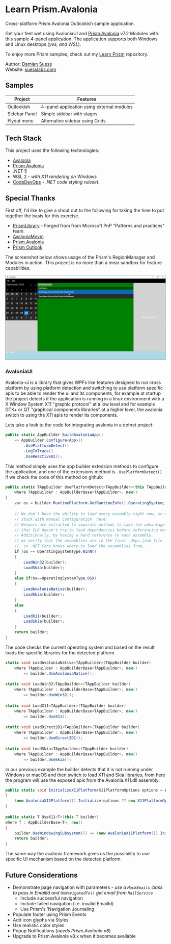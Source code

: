 # Learn Prism.Avalonia

Cross-platform Prism.Avalonia Outlookish sample application.

Get your feet wet using AvaloniaUI and [Prism.Avalonia](https://github.com/AvaloniaCommunity/Prism.Avalonia) v7.2 Modules with this sample 4-panel application. The application supports both Windows and Linux desktops (_yes, and WSL_).

To enjoy more Prism samples, check out my [Learn Prism](https://github.com/DamianSuess/Learn.PrismLibrary) repository.

Author: [Damian Suess](https://www.linkedin.com/in/damiansuess/)<br />
Website: [suesslabs.com](https://suesslabs.com)

## Samples

| Project | Features |
|-|-|
| Outlookish | 4-panel application using external modules
| Sidebar Panel | Simple sidebar with stages
| Flyout menu | Alternative sidebar using Grids

## Tech Stack

This project uses the following technologies:

* [Avalonia](https://github.com/AvaloniaUI/Avalonia)
* [Prism.Avalonia](https://github.com/AvaloniaCommunity/Prism.Avalonia)
* .NET 5
* WSL 2 - _with X11 rendering on Windows_
* [CodeDevOps](https://github.com/xenoinc/CodeDevOps) - _.NET code styling ruleset_.

## Special Thanks

First off, I'd like to give a shout out to the following for taking the time to put together the basis for this exercise.

* [PrismLibrary](https://prismlibrary.com/) - Forged from from Microsoft PnP "Patterns and practices" team.
* [AvaloniaMvvm](https://github.com/mouadcherkaoui/AvaloniaMvvm-prism)
* [Prism.Avalonia](https://github.com/AvaloniaCommunity/Prism.Avalonia)
* [Prism Outlook](https://github.com/brianlagunas/PrismOutlook)

The screenshot below shows usage of the Prism's RegionManager and Modules in action. This project is no more than a mear sandbox for feature capabilities.

![](Sample-Outlookish.png)

### AvaloniaUI

Avalonia-ui is a library that gives WPFs like features designed to run cross platform by using platform detection and switching to use platform specific apis to be able to render the ui and its components, for example at startup the project detects if the application is running in a linux environment with a X Window System X11 "graphic protocol" at a low level and for example GTK+ or QT "graphical components libraries" at a higher level, the avalonia switch to using the X11 apis to render its components.

Lets take a look to the code for integrating avalonia in a dotnet project:

```csharp
public static AppBuilder BuildAvaloniaApp()
    => AppBuilder.Configure<App>()
        .UsePlatformDetect()
        .LogToTrace()
        .UseReactiveUI();
```

This method simply uses the app builder extension methods to configure the application, and one of the extensions method is `.UsePlatformDetect()` if we check the code of this method on github:

```csharp
public static TAppBuilder UsePlatformDetect<TAppBuilder>(this TAppBuilder builder)
    where TAppBuilder : AppBuilderBase<TAppBuilder>, new()
{
    var os = builder.RuntimePlatform.GetRuntimeInfo().OperatingSystem;

    // We don't have the ability to load every assembly right now, so we are
    // stuck with manual configuration  here
    // Helpers are extracted to separate methods to take the advantage of the fact
    // that CLR doesn't try to load dependencies before referencing method is jitted
    // Additionally, by having a hard reference to each assembly,
    // we verify that the assemblies are in the final .deps.json file
    //  so .NET Core knows where to load the assemblies from,.
    if (os == OperatingSystemType.WinNT)
    {
        LoadWin32(builder);
        LoadSkia(builder);
    }
    else if(os==OperatingSystemType.OSX)
    {
        LoadAvaloniaNative(builder);
        LoadSkia(builder);
    }
    else
    {
        LoadX11(builder);
        LoadSkia(builder);
    }
    return builder;
}
```

The code checks the current operating system and based on the result loads the specific libraries for the detected platform.

```csharp
static void LoadAvaloniaNative<TAppBuilder>(TAppBuilder builder)
    where TAppBuilder : AppBuilderBase<TAppBuilder>, new()
        => builder.UseAvaloniaNative();

static void LoadWin32<TAppBuilder>(TAppBuilder builder)
    where TAppBuilder : AppBuilderBase<TAppBuilder>, new()
        => builder.UseWin32();

static void LoadX11<TAppBuilder>(TAppBuilder builder)
    where TAppBuilder : AppBuilderBase<TAppBuilder>, new()
        => builder.UseX11();

static void LoadDirect2D1<TAppBuilder>(TAppBuilder builder)
    where TAppBuilder : AppBuilderBase<TAppBuilder>, new()
        => builder.UseDirect2D1();

static void LoadSkia<TAppBuilder>(TAppBuilder builder)
    where TAppBuilder : AppBuilderBase<TAppBuilder>, new()
        => builder.UseSkia();
```

In our previous example the builder detects that it is not running under Windows or macOS and then switch to load X11 and Skia libraries, from here the program will use the exposed apis from the Avalonia.X11.dll assembly:

```csharp
public static void InitializeX11Platform(X11PlatformOptions options = null)
{
    (new AvaloniaX11Platform()).Initialize(options ?? new X11PlatformOptions());
}

public static T UseX11<T>(this T builder)
where T : AppBuilderBase<T>, new()
{
    builder.UseWindowingSubsystem(() => (new AvaloniaX11Platform()).Initialize(AvaloniaLocator.Current.GetService<X11PlatformOptions>() ?? new X11PlatformOptions()), "");
    return builder;
}
```

The same way the avalonia framework gives us the possibility to use specific UI mechanism based on the detected platform.

## Future Considerations

* Demonstrate page navigation with parameters - _use a `MockEmails` class to pass in EmailId and `OnNavigatedTo()` get email from `MailService`_
  * Include successful navigation
  * Include failed navigation (i.e. invalid EmailId)
  * Use Prism's 'Navigation Journaling
* Populate footer using Prism Events
* Add icon glyphs via Styles
* Use realistic color styles
* Popup Notifications (_needs Prism.Avalonia v8_)
* Upgrade to Prism.Avalonia v8.x when it becomes available
